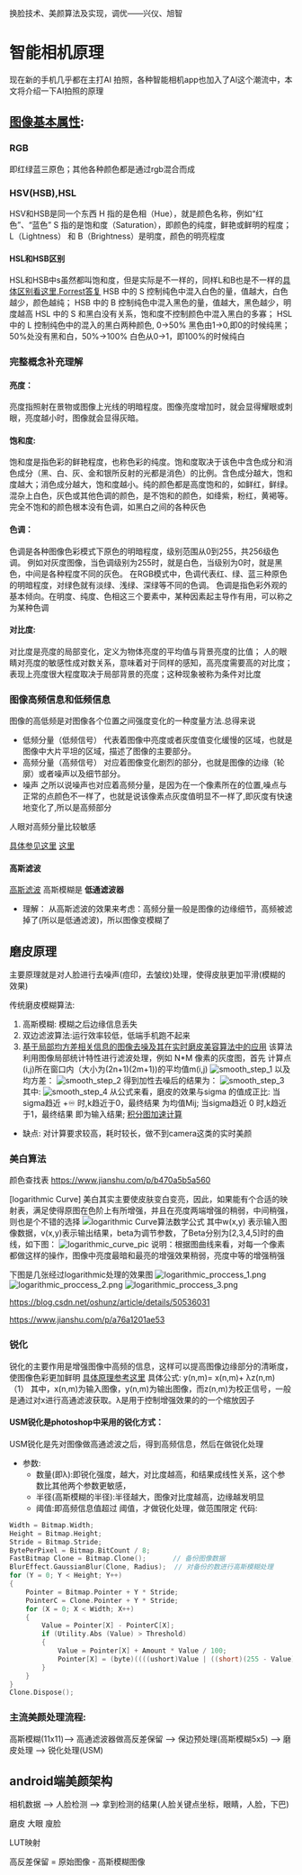 换脸技术、美颜算法及实现，调优——兴仪、旭智
# 智能相机原理
现在新的手机几乎都在主打AI 拍照，各种智能相机app也加入了AI这个潮流中，本文将介绍一下AI拍照的原理

## [图像基本属性](http://b2museum.cdstm.cn/identification/sztxcl-relative.htm):

### RGB
即红绿蓝三原色；其他各种颜色都是通过rgb混合而成

### HSV(HSB),HSL
HSV和HSB是同一个东西
H 指的是色相（Hue），就是颜色名称，例如“红色”、“蓝色”
S 指的是饱和度（Saturation），即颜色的纯度，鲜艳或鲜明的程度；
L（Lightness） 和 B（Brightness）是明度，颜色的明亮程度

#### HSL和HSB区别

HSL和HSB中s虽然都叫饱和度，但是实际是不一样的，同样L和B也是不一样的[具体区别看这里,Forrest答复](https://www.zhihu.com/question/22077462#Forrest)
HSB 中的 S 控制纯色中混入白色的量，值越大，白色越少，颜色越纯；
HSB 中的 B 控制纯色中混入黑色的量，值越大，黑色越少，明度越高
HSL 中的 S 和黑白没有关系，饱和度不控制颜色中混入黑白的多寡；
HSL 中的 L 控制纯色中的混入的黑白两种颜色, 0->50% 黑色由1->0,即0的时候纯黑； 50%处没有黑和白，50%->100% 白色从0->1，即100%的时候纯白



### 完整概念补充理解
#### 亮度：
亮度指照射在景物或图像上光线的明暗程度。图像亮度增加时，就会显得耀眼或刺眼，亮度越小时，图像就会显得灰暗。

#### 饱和度:
饱和度是指色彩的鲜艳程度，也称色彩的纯度。饱和度取决于该色中含色成分和消色成分（黑、白、灰、金和银所反射的光都是消色）的比例。含色成分越大，饱和度越大；消色成分越大，饱和度越小。纯的颜色都是高度饱和的，如鲜红，鲜绿。混杂上白色，灰色或其他色调的颜色，是不饱和的颜色，如绛紫，粉红，黄褐等。完全不饱和的颜色根本没有色调，如黑白之间的各种灰色

#### 色调：
色调是各种图像色彩模式下原色的明暗程度，级别范围从0到255，共256级色调。
例如对灰度图像，当色调级别为255时，就是白色，当级别为0时，就是黑色，中间是各种程度不同的灰色。
在RGB模式中，色调代表红、绿、蓝三种原色的明暗程度，对绿色就有淡绿、浅绿、深绿等不同的色调。
色调是指色彩外观的基本倾向。在明度、纯度、色相这三个要素中，某种因素起主导作有用，可以称之为某种色调


#### 对比度:
对比度是亮度的局部变化，定义为物体亮度的平均值与背景亮度的比值； 人的眼睛对亮度的敏感性成对数关系，意味着对于同样的感知，高亮度需要高的对比度；
表现上亮度很大程度取决于局部背景的亮度；这种现象被称为条件对比度

### 图像高频信息和低频信息
图像的高低频是对图像各个位置之间强度变化的一种度量方法.总得来说

- 低频分量（低频信号）
  代表着图像中亮度或者灰度值变化缓慢的区域，也就是图像中大片平坦的区域，描述了图像的主要部分。
- 高频分量（高频信号）
  对应着图像变化剧烈的部分，也就是图像的边缘（轮廓）或者噪声以及细节部分。
- 噪声
  之所以说噪声也对应着高频分量，是因为在一个像素所在的位置,噪点与正常的点颜色不一样了，也就是说该像素点灰度值明显不一样了,即灰度有快速地变化了,所以是高频部分

人眼对高频分量比较敏感

[具体参见这里](http://blog.sina.com.cn/s/blog_a98e39a201012hpp.html#cmt_532CFB31-7F000001-7D764EA9-873-8A0)
[这里](http://blog.sina.com.cn/s/blog_8da31aa3010142x8.html)

#### 高斯滤波
[高斯滤波](https://blog.csdn.net/sunmc1204953974/article/details/50634652)
高斯模糊是 **低通滤波器**
- 理解：
  从高斯滤波的效果来考虑：高频分量一般是图像的边缘细节，高频被滤掉了(所以是低通滤波)，所以图像变模糊了

## 磨皮原理
主要原理就是对人脸进行去噪声(痘印，去皱纹)处理，使得皮肤更加平滑(模糊的效果)

传统磨皮模糊算法:
1. 高斯模糊: 模糊之后边缘信息丢失
2. 双边滤波算法:运行效率较低，低端手机跑不起来
3. [基于局部均方差相关信息的图像去噪及其在实时磨皮美容算法中的应用](https://www.cnblogs.com/Imageshop/p/4679065.html)
  该算法利用图像局部统计特性进行滤波处理，例如 N*M 像素的灰度图，首先 计算点(i,j)所在窗口内（大小为(2n+1)(2m+1))的平均值m(i,j)
  ![smooth_step_1](images/smooth_step_1.png)
  以及均方差：
  ![smooth_step_2](images/smooth_step_2.png)
  得到加性去噪后的结果为：
  ![smooth_step_3](images/smooth_step_3.png)
  其中:
  ![smooth_step_4](images/smooth_step_4.png)
  从公式来看，磨皮的效果与sigma 的值成正比:
  当sigma趋近 +♾ 时,k趋近于0，最终结果 为均值Mij;
  当sigma趋近 0 时,k趋近于1，最终结果 即为输入结果;
  [积分图加速计算](https://blog.csdn.net/jaych/article/details/68632671)

* 缺点:
  对计算要求较高，耗时较长，做不到camera这类的实时美颜

### 美白算法

颜色查找表
https://www.jianshu.com/p/b470a5b5a560

[logarithmic Curve]
美白其实主要使皮肤变白变亮，因此，如果能有个合适的映射表，满足使得原图在色阶上有所增强，并且在亮度两端增强的稍弱，中间稍强，则也是个不错的选择
![logarithmic Curve算法数学公式](images/logarithmic_Curve.png)
其中w(x,y) 表示输入图像数据，v(x,y)表示输出结果，beta为调节参数，了Beta分别为[2,3,4,5]时的曲线，如下图：
![logarithmic_curve_pic](images/logarithmic_curve_pic.png)
说明：根据图曲线来看，对每一个像素都做这样的操作，图像中亮度最暗和最亮的增强效果稍弱，亮度中等的增强稍强

下图是几张经过logarithmic处理的效果图
![logarithmic_proccess_1.png](images/logarithmic_proccess_1.png)
![logarithmic_proccess_2.png](images/logarithmic_proccess_2.png)
![logarithmic_proccess_3.png](images/logarithmic_proccess_3.png)


https://blog.csdn.net/oshunz/article/details/50536031

https://www.jianshu.com/p/a76a1201ae53

### 锐化
锐化的主要作用是增强图像中高频的信息，这样可以提高图像边缘部分的清晰度，使图像色彩更加鲜明
[具体原理参考这里](https://www.cnblogs.com/Imageshop/archive/2013/05/19/3086388.html)
具体公式:
  y(n,m)= x(n,m)+ λz(n,m)    （1）
其中，x(n,m)为输入图像，y(n,m)为输出图像，而z(n,m)为校正信号，一般是通过对x进行高通滤波获取。λ是用于控制增强效果的的一个缩放因子

#### USM锐化是photoshop中采用的锐化方式：
USM锐化是先对图像做高通滤波之后，得到高频信息，然后在做锐化处理
- 参数:
  - 数量(即λ):即锐化强度，越大，对比度越高，和结果成线性关系，这个参数比其他两个参数更敏感，
  - 半径(高斯模糊的半径):半径越大，图像对比度越高，边缘越发明显
  - 阈值:即高频信息值超过 阈值，才做锐化处理，做范围限定
代码:
```c++
Width = Bitmap.Width;
Height = Bitmap.Height;
Stride = Bitmap.Stride;
BytePerPixel = Bitmap.BitCount / 8;
FastBitmap Clone = Bitmap.Clone();　　　　// 备份图像数据
BlurEffect.GaussianBlur(Clone, Radius);  // 对备份的数进行高斯模糊处理
for (Y = 0; Y < Height; Y++)
{
    Pointer = Bitmap.Pointer + Y * Stride;
    PointerC = Clone.Pointer + Y * Stride;
    for (X = 0; X < Width; X++)
    {
        Value = Pointer[X] - PointerC[X];
        if (Utility.Abs (Value) > Threshold)
        {
            Value = Pointer[X] + Amount * Value / 100;
            Pointer[X] = (byte)((((ushort)Value | ((short)(255 - Value) >> 15)) & ~Value >> 15));
        }
    }
}
Clone.Dispose();
```



### 主流美颜处理流程:

高斯模糊(11x11)--> 高通滤波器做高反差保留 --> 保边预处理(高斯模糊5x5) --> 磨皮处理  --> 锐化处理(USM)


## android端美颜架构



相机数据 --> 人脸检测 --> 拿到检测的结果(人脸关键点坐标，眼睛，人脸，下巴)

磨皮
大眼
廋脸

LUT映射






高反差保留 = 原始图像 - 高斯模糊图像




